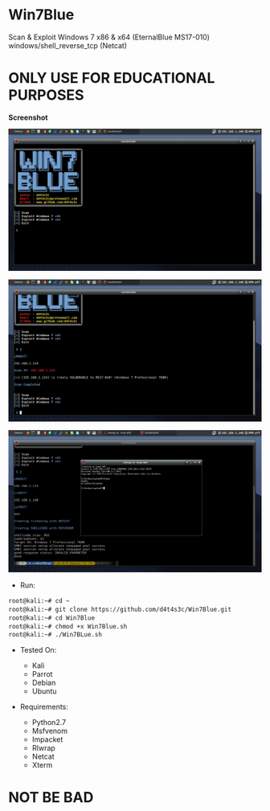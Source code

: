 # Win7Blue

Scan & Exploit Windows 7 x86 & x64 (EternalBlue MS17-010) windows/shell_reverse_tcp (Netcat)

# ONLY USE FOR EDUCATIONAL PURPOSES

**Screenshot**

![](/screenshot/1.png)

![](/screenshot/2.png)

![](/screenshot/3.png)

* Run:

```bash
root@kali:~# cd ~
root@kali:~# git clone https://github.com/d4t4s3c/Win7Blue.git
root@kali:~# cd Win7Blue
root@kali:~# chmod +x Win7Blue.sh
root@kali:~# ./Win7BLue.sh
```

* Tested On:

  * Kali
  * Parrot
  * Debian
  * Ubuntu
  
* Requirements:
   * Python2.7
   * Msfvenom
   * Impacket
   * Rlwrap
   * Netcat
   * Xterm
   
# NOT BE BAD


